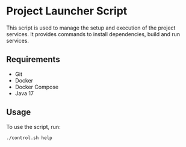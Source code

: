 # Project Launcher Script

This script is used to manage the setup and execution of the project services. It provides commands to install dependencies, build and run services.

## Requirements

- Git
- Docker
- Docker Compose
- Java 17

## Usage

To use the script, run:

```bash
./control.sh help
